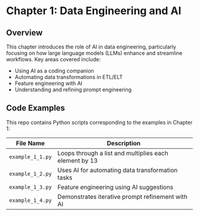 # Chapter 1: Data Engineering and AI  

## Overview  

This chapter introduces the role of AI in data engineering, particularly focusing on how large language models (LLMs) enhance and streamline workflows. Key areas covered include:  

- Using AI as a coding companion  
- Automating data transformations in ETL/ELT  
- Feature engineering with AI  
- Understanding and refining prompt engineering  

## Code Examples  

This repo contains Python scripts corresponding to the examples in Chapter 1:  

| File Name       | Description |
|----------------|-------------|
| `example_1_1.py` | Loops through a list and multiplies each element by 13 |
| `example_1_2.py` | Uses AI for automating data transformation tasks |
| `example_1_3.py` | Feature engineering using AI suggestions |
| `example_1_4.py` | Demonstrates iterative prompt refinement with AI |

